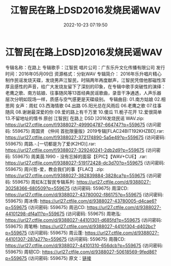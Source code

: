 ﻿---
title: 江智民在路上DSD2016发烧民谣WAV
date: 2022-10-23 07:19:50
categories: WAV车载音乐、镜像
tags: 华语中文
---
# 江智民[在路上DSD]2016发烧民谣WAV

专辑名称：在路上
专辑歌手：江智民
唱片公司：广东乐升文化传播有限公司
发行时间：2016年05月09日
资源格式：分轨WAV
专辑简介：
2016年乐升唱片精心制作民谣发烧天碟，发烧男声江智民，时隔两年再度献声，江智民凭借他那磁性浑厚且感性的声音，给广大发烧友留下了深刻的印象，在专辑中歌手突破性的演绎：老鹰之歌、南方姑娘、往事随风等13首经典民谣歌曲，录音干净通透，人声乐器层次分明如现场一样，质感与空气感更是天碟级别。
专辑曲目:
01.南方姑娘
02.相思网 女声：周虹
03.西海情歌
04.出路
05.阳光总在风雨后
06.老鹰之歌
07.往事随风
08.谢谢最深爱的你
09.爱的路上有千万里
10.傻瓜
11.栀子花开
12.爱很简单
13.不留地址的情书 原创
江智民[ 在路上 DSD ]2016发烧民谣 WAV.zip: https://url27.ctfile.com/f/9388027-499904787-664747?p=559675
(访问密码: 559675)
周国贤 《仲间 首批限量版》2019专辑[FLAC24BIT192KHZBD].rar: https://url27.ctfile.com/f/9388027-372174890-5a5e49?p=559675
(访问密码: 559675)
周路.-.[一切都是为了爱(K2HD)].rar: https://url27.ctfile.com/f/9388027-329240241-2db2d9?p=559675
(访问密码: 559675)
周美茵.1990 - 没有忘掉的面容【EPIC】【WAV+CUE】.rar: https://url27.ctfile.com/f/9388027-519172428-dc3d70?p=559675
(访问密码: 559675)
周兴哲-爱，教会我们的事【FLAC】.zip: https://url27.ctfile.com/f/9388027-382839884-3828ca?p=559675
(访问密码: 559675)
周虹&江智民专辑系列: https://url27.ctfile.com/d/9388027-30258366-680509?p=559675
(访问密码: 559675)
周深CD: https://url27.ctfile.com/d/9388027-43780002-f86175?p=559675
(访问密码: 559675)
周冰倩: https://url27.ctfile.com/d/9388027-43780005-d4cae6?p=559675
(访问密码: 559675)
周迅CD: https://url27.ctfile.com/d/9388027-44101298-df4a11?p=559675
(访问密码: 559675)
周艳泓: https://url27.ctfile.com/d/9388027-44101301-d685fd?p=559675
(访问密码: 559675)
周笔畅: https://url27.ctfile.com/d/9388027-44101304-d402bc?p=559675
(访问密码: 559675)
周云蓬: https://url27.ctfile.com/d/9388027-44101307-287a27?p=559675
(访问密码: 559675)
周薇CD: https://url27.ctfile.com/d/9388027-44101310-656dcb?p=559675
(访问密码: 559675)
周韧CD: https://url27.ctfile.com/d/9388027-50618569-9fed86?p=559675
(访问密码: 559675)
原文：[链接](https://blog.sina.com.cn/s/blog_1647c7e7601030zzc.html)